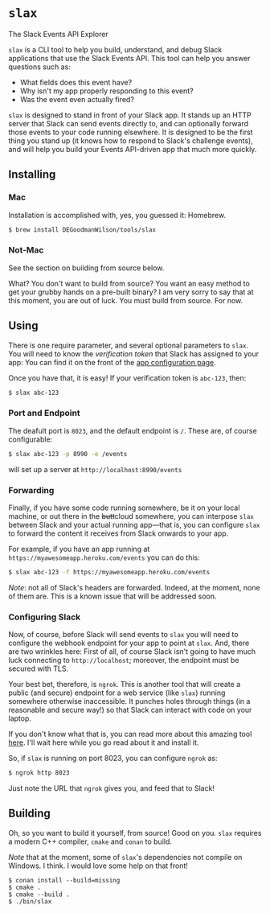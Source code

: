 # `slax`
The Slack Events API Explorer

`slax` is a CLI tool to help you build, understand, and debug Slack applications that use the Slack Events API. This tool can help you answer questions such as:

* What fields does this event have?
* Why isn't my app properly responding to this event?
* Was the event even actually fired?

`slax` is designed to stand in front of your Slack app. It stands up an HTTP server that Slack can send events directly to, and can optionally forward those events to your code running elsewhere. It is designed to be the first thing you stand up (it knows how to respond to Slack's challenge events), and will help you build your Events API-driven app that much more quickly.

## Installing

### Mac

Installation is accomplished with, yes, you guessed it: Homebrew.

```bash
$ brew install DEGoodmanWilson/tools/slax
```

### Not-Mac

See the section on building from source below.

What? You don't want to build from source? You want an easy method to get your grubby hands on a pre-built binary? I am very sorry to say that at this moment, you are out of luck. You must build from source. For now.

## Using

There is one require parameter, and several optional parameters to `slax`. You will need to know the *verification token* that Slack has assigned to your app: You can find it on the front of the [app configuration page](http://TODO).

Once you have that, it is easy! If your verification token is `abc-123`, then:

```bash
$ slax abc-123
```

### Port and Endpoint

The deafult port is `8023`, and the default endpoint is `/`. These are, of course configurable:

```bash
$ slax abc-123 -p 8990 -e /events
```

will set up a server at `http://localhost:8990/events`

### Forwarding

Finally, if you have some code running somewhere, be it on your local machine, or out there in the ~~butt~~cloud somewhere, you can interpose `slax` between Slack and your actual running app—that is, you can configure `slax` to forward the content it receives from Slack onwards to your app.

For example, if you have an app running at `https://myawesomeapp.heroku.com/events` you can do this:

```bash
$ slax abc-123 -f https://myawesomeapp.heroku.com/events
```

*Note*: not all of Slack's headers are forwarded. Indeed, at the moment, none of them are. This is a known issue that will be addressed soon.

### Configuring Slack

Now, of course, before Slack will send events to `slax` you will need to configure the webhook endpoint for your app to point at `slax`. And, there are two wrinkles here: First of all, of course Slack isn't going to have much luck connecting to `http://localhost`; moreover, the endpoint must be secured with TLS.

Your best bet, therefore, is `ngrok`. This is another tool that will create a public (and secure) endpoint for a web service (like `slax`) running somewhere otherwise inaccessible. It punches holes through things (in a reasonable and secure way!) so that Slack can interact with code on your laptop.

If you don't know what that is, you can read more about this amazing tool [here](http://TODO). I'll wait here while you go read about it and install it.

So, if `slax` is running on port 8023, you can configure `ngrok` as:

```bash
$ ngrok http 8023
```

Just note the URL that `ngrok` gives you, and feed that to Slack!

## Building

Oh, so you want to build it yourself, from source! Good on you. `slax` requires a modern C++ compiler, `cmake` and `conan` to build.

*Note* that at the moment, some of `slax`'s dependencies not compile on Windows. I think. I would love some help on that front!

```
$ conan install --build=missing
$ cmake .
$ cmake --build .
$ ./bin/slax
```
